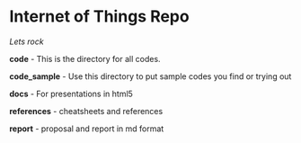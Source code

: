 # Internet of Things Repo

*Lets rock*

**code** - This is the directory for all codes.

**code_sample** - Use this directory to put sample codes you find or trying out

**docs** - For presentations in html5

**references** - cheatsheets and references

**report** - proposal and report in md format
